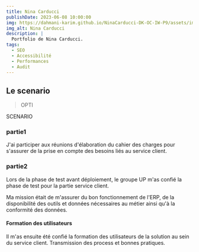 ```yaml
---
title: Nina Carducci
publishDate: 2023-06-08 10:00:00
img: https://dahmani-karim.github.io/NinaCarducci-DK-OC-IW-P9/assets/images/nina.webp
img_alt: Nina Carducci
description: |
  Portfolio de Nina Carducci.
tags:
  - SEO
  - Accessibilité
  - Performances
  - Audit
---
```


## Le scenario

> OPTI

SCENARIO

### partie1

J'ai participer aux réunions d'élaboration du cahier des charges pour s'assurer de la prise en compte des besoins liés au service client.

### partie2

Lors de la phase de test avant déploiement, le groupe UP m'as confié la phase de test pour la partie service client.

Ma mission était de m'assurer du bon fonctionnement de l'ERP, de la disponibilité des outils et données nécessaires au métier ainsi qu'à la conformité des données. 

#### Formation des utilisateurs

Il m'as ensuite été confié la formation des utilisateurs de la solution au sein du service client.
Transmission des process et bonnes pratiques.